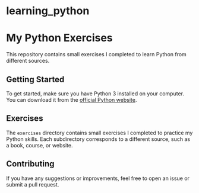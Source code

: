 # learning_python
# My Python Exercises

This repository contains small exercises I completed to learn Python from different sources.

## Getting Started

To get started, make sure you have Python 3 installed on your computer. You can download it from the [official Python website](https://www.python.org/downloads/).

## Exercises

The `exercises` directory contains small exercises I completed to practice my Python skills. Each subdirectory corresponds to a different source, such as a book, course, or website.

## Contributing

If you have any suggestions or improvements, feel free to open an issue or submit a pull request.


